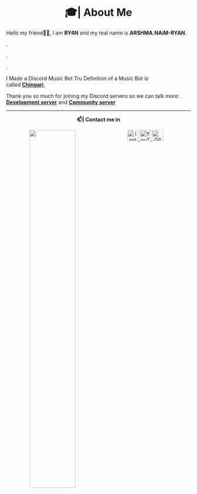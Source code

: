 

<h1 align="center">🎓| About Me</h1>

Hello my friend👋🏻, I am **RY4N** and my real name is **ARSHMA.NAiM-RYAN**.

.


.

.

I Made a Discord Music Bot Tru Definition of a Music Bot is  
 called [**Chingari**](https://discord.com/oauth2/authorize?client_id=1129516341578178682&permissions=8&scope=bot+applications.commands),  

Thank you so much for joining my Discord servers so we can talk more: 
[**Development server**](https://discord.gg/7XH5Bn7rYR) and [**Community server**](https://discord.gg/7XH5Bn7rYR)

---

<div align="center">


 **📫| Contact me in**

<div align="center">
  <a href="https://youtube.com/@RYAN_x7" target="_blank">
    <img align="left" src ="source/social-media.png" width = 50% >
  </a>
  <a href="https://www.instagram.com/ig.ryan.x7/" target="_blank">
    <img alt="Instagram" src="https://img.shields.io/static/v1?message=Instagram&logo=instagram&label=&color=C13584&logoColor=white&labelColor=&style=flat" height="30" />
  </a>
  <a href="https://www.youtube.com/@RYAN_x7?app=desktop&sub_confirmation=1" target="_blank">
    <img alt="YouTube" src="https://img.shields.io/static/v1?message=YouTube&logo=youtube&label=&color=FF0000&logoColor=white&labelColor=&style=flat" height="30" />
  </a>
  <a href="https://github.com/ghryanx7" target="_blank">
    <img alt="Github" src="https://img.shields.io/static/v1?message=Github&logo=github&label=&color=000000&logoColor=white&labelColor=&style=flat" height="30" />
  </a>

<!---
ghryanx7/ghryanx7 is a ✨ special ✨ repository because its `README.md` (this file) appears on your GitHub profile.
You can click the Preview link to take a look at your changes.
--->
